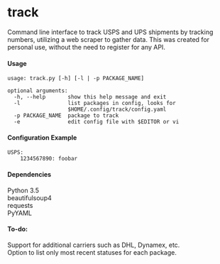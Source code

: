 # track
Command line interface to track USPS and UPS shipments by tracking numbers, utilizing a web scraper to gather data. This was created for personal use, without the need to register for any API.


#### Usage

    usage: track.py [-h] [-l | -p PACKAGE_NAME]
  
    optional arguments:
      -h, --help       show this help message and exit
      -l               list packages in config, looks for
                       $HOME/.config/track/config.yaml
      -p PACKAGE_NAME  package to track
      -e               edit config file with $EDITOR or vi

#### Configuration Example
    USPS:
        1234567890: foobar


#### Dependencies
Python 3.5  
beautifulsoup4  
requests  
PyYAML  


#### To-do:

Support for additional carriers such as DHL, Dynamex, etc.  
Option to list only most recent statuses for each package.  


